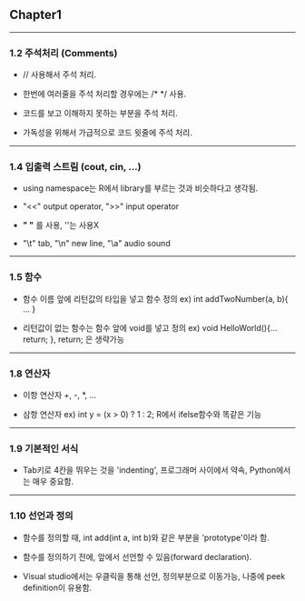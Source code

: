 ## Chapter1 
----------

### 1.2 주석처리 (Comments) 

- // 사용해서 주석 처리.


- 한번에 여러줄을 주석 처리할 경우에는 /* */ 사용.


- 코드를 보고 이해하지 못하는 부분을 주석 처리.


- 가독성을 위해서 가급적으로 코드 윗줄에 주석 처리.

-----------------


### 1.4 입출력 스트림 (cout, cin, ...)

- using namespace는 R에서 library를 부르는 것과 비슷하다고 생각됨.


- "<<" output operator, ">>" input operator 


- **" "** 를 사용, ''는 사용X


- "\t" tab, "\n" new line, "\a" audio sound


-----------------

### 1.5 함수

- 함수 이름 앞에 리턴값의 타입을 넣고 함수 정의 ex) int addTwoNumber(a, b){ ... }


- 리턴값이 없는 함수는 함수 앞에 void를 넣고 정의 ex) void HelloWorld(){... return; }, return; 은 생략가능

------------------

### 1.8 연산자

- 이항 연산자 +, -, *, ...


- 삼항 연산자 ex) int y = (x > 0) ? 1 : 2; R에서 ifelse함수와 똑같은 기능

-------------------

### 1.9 기본적인 서식

- Tab키로 4칸을 뛰우는 것을 'indenting', 프로그래머 사이에서 약속, Python에서는 매우 중요함.
---------------------

### 1.10 선언과 정의

- 함수를 정의할 때, int add(int a, int b)와 같은 부분을 'prototype'이라 함.


- 함수를 정의하기 전에, 앞에서 선언할 수 있음(forward declaration).


- Visual studio에서는 우클릭을 통해 선언, 정의부분으로 이동가능, 나중에 peek definition이 유용함.


